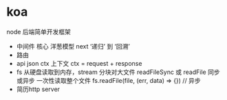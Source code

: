 # koa

node 后端简单开发框架

- 中间件
  核心 洋葱模型
  next ‘递归’ 到 ‘回溯’
- 路由
- api json ctx 
  上下文 ctx = request + response 
- fs 从硬盘读取到内存，stream 分块对大文件
  readFileSync 或 readFile 同步或异步 一次性读取整个文件
    fs.readFile(file, (err, data) => {}) // 异步
- 简历http server
